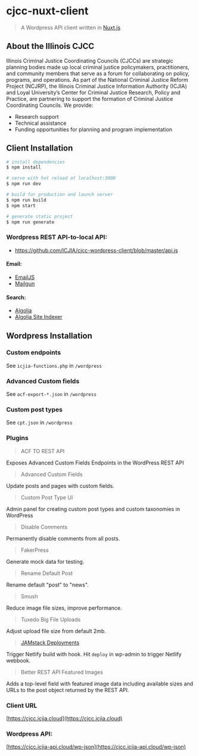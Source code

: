 # cjcc-nuxt-client

> A Wordpress API client written in [Nuxt.js](https://nuxtjs.org)

## About the Illinois CJCC

Illinois Criminal Justice Coordinating Councils (CJCCs) are strategic planning bodies made up local criminal justice policymakers, practitioners, and community members that serve as a forum for collaborating on policy, programs, and operations. As part of the National Criminal Justice Reform Project (NCJRP), the Illinois Criminal Justice Information Authority (ICJIA) and Loyal University’s Center for Criminal Justice Research, Policy and Practice, are partnering to support the formation of Criminal Justice Coordinating Councils. We provide:

- Research support
- Technical assistance
- Funding opportunities for planning and program implementation

## Client Installation

```bash
# install dependencies
$ npm install

# serve with hot reload at localhost:3000
$ npm run dev

# build for production and launch server
$ npm run build
$ npm start

# generate static project
$ npm run generate
```

### Wordpress REST API-to-local API:

- https://github.com/ICJIA/cjcc-wordpress-client/blob/master/api.js

#### Email:

- [EmailJS](http://www.emailjs.com/)
- [Mailgun](https://www.mailgun.com)

#### Search:

- [Algolia](https://www.algolia.com/products)
- [Algolia Site Indexer](https://github.com/ICJIA/cjcc-wordpress-client/blob/master/algolia.js)

## Wordpress Installation

### Custom endpoints

See `icjia-functions.php` in `/wordpress`

### Advanced Custom fields

See `acf-export-*.json` in `/wordpress`

### Custom post types

See `cpt.json` in `/wordpress`

### Plugins

> ACF TO REST API

Exposes Advanced Custom Fields Endpoints in the WordPress REST API

> Advanced Custom Fields

Update posts and pages with custom fields.

> Custom Post Type UI

Admin panel for creating custom post types and custom taxonomies in WordPress

> Disable Comments

Permanently disable comments from all posts.

> FakerPress

Generate mock data for testing.

> Rename Default Post

Rename default "post" to "news".

> Smush

Reduce image file sizes, improve performance.

> Tuxedo Big File Uploads

Adjust upload file size from default 2mb.

> [JAMstack Deployments](https://github.com/crgeary/wp-jamstack-deployments)

Trigger Netlify build with hook. Hit `deploy` in wp-admin to trigger Netlify webbook.

> Better REST API Featured Images

Adds a top-level field with featured image data including available sizes and URLs to the post object returned by the REST API.

### Client URL

[https://cjcc.icjia.cloud](https://cjcc.icjia.cloud)

### Wordpress API:

[https://cjcc.icjia-api.cloud/wp-json](https://cjcc.icjia-api.cloud/wp-json)
